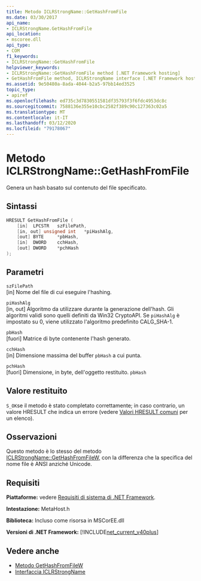 ```yaml
---
title: Metodo ICLRStrongName::GetHashFromFile
ms.date: 03/30/2017
api_name:
- ICLRStrongName.GetHashFromFile
api_location:
- mscoree.dll
api_type:
- COM
f1_keywords:
- ICLRStrongName::GetHashFromFile
helpviewer_keywords:
- ICLRStrongName::GetHashFromFile method [.NET Framework hosting]
- GetHashFromFile method, ICLRStrongName interface [.NET Framework hosting]
ms.assetid: 9e50480a-8ada-4044-b2a5-97bb14ed3525
topic_type:
- apiref
ms.openlocfilehash: ed735c3d7830551581df35793f3f6fdc4953dc8c
ms.sourcegitcommit: 7588136e355e10cbc2582f389c90c127363c02a5
ms.translationtype: MT
ms.contentlocale: it-IT
ms.lasthandoff: 03/12/2020
ms.locfileid: "79178067"
---
```

# <a name="iclrstrongnamegethashfromfile-method"></a>Metodo ICLRStrongName::GetHashFromFile
Genera un hash basato sul contenuto del file specificato.  
  
## <a name="syntax"></a>Sintassi  
  
```cpp  
HRESULT GetHashFromFile (  
    [in]  LPCSTR   szFilePath,  
    [in, out] unsigned int   *piHashAlg,
    [out] BYTE     *pbHash,
    [in]  DWORD    cchHash,
    [out] DWORD    *pchHash  
);  
```  
  
## <a name="parameters"></a>Parametri  
 `szFilePath`  
 [in] Nome del file di cui eseguire l'hashing.  
  
 `piHashAlg`  
 [in, out] Algoritmo da utilizzare durante la generazione dell'hash. Gli algoritmi validi sono quelli definiti da Win32 CryptoAPI. Se `piHashAlg` è impostato su 0, viene utilizzato l'algoritmo predefinito CALG_SHA-1.  
  
 `pbHash`  
 [fuori] Matrice di byte contenente l'hash generato.  
  
 `cchHash`  
 [in] Dimensione massima del buffer `pbHash` a cui punta.  
  
 `pchHash`  
 [fuori] Dimensione, in byte, dell'oggetto restituito. `pbHash`  
  
## <a name="return-value"></a>Valore restituito  
 `S_OK`se il metodo è stato completato correttamente; in caso contrario, un valore HRESULT che indica un errore (vedere [Valori HRESULT comuni](/windows/win32/seccrypto/common-hresult-values) per un elenco).  
  
## <a name="remarks"></a>Osservazioni  
 Questo metodo è lo stesso del metodo [ICLRStrongName::GetHashFromFileW,](../../../../docs/framework/unmanaged-api/hosting/iclrstrongname-gethashfromfilew-method.md) con la differenza che la specifica del nome file è ANSI anziché Unicode.  
  
## <a name="requirements"></a>Requisiti  
 **Piattaforme:** vedere [Requisiti di sistema di .NET Framework](../../../../docs/framework/get-started/system-requirements.md).  
  
 **Intestazione:** MetaHost.h  
  
 **Biblioteca:** Incluso come risorsa in MSCorEE.dll  
  
 **Versioni di .NET Framework:** [!INCLUDE[net_current_v40plus](../../../../includes/net-current-v40plus-md.md)]  
  
## <a name="see-also"></a>Vedere anche

- [Metodo GetHashFromFileW](../../../../docs/framework/unmanaged-api/hosting/iclrstrongname-gethashfromfilew-method.md)
- [Interfaccia ICLRStrongName](../../../../docs/framework/unmanaged-api/hosting/iclrstrongname-interface.md)
